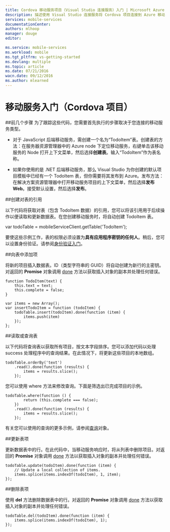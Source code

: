 ```yaml
---
title: Cordova 移动服务项目（Visual Studio 连接服务）入门 | Microsoft Azure
description: 描述使用 Visual Studio 连接服务将 Cordova 项目连接到 Azure 移动服务后可以执行的前几个步骤。
services: mobile-services
documentationCenter: 
authors: mlhoop
manager: douge
editor: 

ms.service: mobile-services
ms.workload: mobile
ms.tgt_pltfrm: vs-getting-started
ms.devlang: multiple
ms.topic: article
ms.date: 07/21/2016
wacn.date: 09/12/2016
ms.author: mlearned
---
```


#  移动服务入门（Cordova 项目）

##前几个步骤
为了跟踪这些代码，您需要首先执行的步骤取决于您连接的移动服务类型。

- 对于 JavaScript 后端移动服务，需创建一个名为“TodoItem”表。创建表的方法：在服务器资源管理器中的 Azure node 下定位移动服务，右键单击该移动服务的 Node 打开上下文菜单，然后选择**创建表**。输入“TodoItem”作为表名称。

- 如果你使用的是 .NET 后端移动服务，那么 Visual Studio 为你创建的默认项目模板中已经有一个 TodoItem 表，但你需要将其发布到 Azure。发布方法：在解决方案资源管理器中打开移动服务项目的上下文菜单，然后选择**发布 Web**。接受默认设置，然后选择**发布**。

##创建对表的引用

以下代码将获取对表（包含 TodoItem 数据）的引用，您可以将该引用用于后续操作以便读取和更新数据表。在您创建移动服务时，将自动创建 TodoItem 表。

var todoTable = mobileServiceClient.getTable('TodoItem');

要使这些示例工作，表的权限必须设置为**具有应用程序密钥的任何人**。稍后，您可以设置身份验证。请参阅[身份验证入门](./mobile-services-html-get-started-users.md)。

##向表中添加项

将新的项目插入数据表。ID（类型字符串的 GUID）将自动创建为新行的主密钥。对返回的 **Promise** 对象调用 [done](https://msdn.microsoft.com/zh-cn/library/dn802826.aspx) 方法以获取插入对象的副本并处理任何错误。

    function TodoItem(text) {
        this.text = text;
        this.complete = false;
    }

    var items = new Array();
    var insertTodoItem = function (todoItem) {
        todoTable.insert(todoItem).done(function (item) {
            items.push(item)
        });
    };

##读取或查询表

以下代码将查询表以获取所有项目，按文本字段排序。您可以添加代码以处理 success 处理程序中的查询结果。在此情况下，将更新这些项目的本地数组。

    todoTable.orderBy('text')
        .read().done(function (results) {
            items = results.slice();
        });

您可以使用 where 方法来修改查询。下面是筛选出已完成项目的示例。

    todoTable.where(function () {
            return (this.complete === false);
        })
        .read().done(function (results) {
            items = results.slice();
        });

有关您可以使用的查询的更多示例，请参阅[查询](http://msdn.microsoft.com/zh-cn/library/azure/jj613353.aspx)对象。

##更新表项

更新数据表中的行。在此代码中，当移动服务响应时，将从列表中删除项目。对返回的 **Promise** 对象调用 [done](https://msdn.microsoft.com/zh-cn/library/dn802826.aspx) 方法以获取插入对象的副本并处理任何错误。

    todoTable.update(todoItem).done(function (item) {
        // Update a local collection of items.
        items.splice(items.indexOf(todoItem), 1, item);
    });

##删除表项

使用 **del** 方法删除数据表中的行。对返回的 **Promise** 对象调用 [done](https://msdn.microsoft.com/zh-cn/library/dn802826.aspx) 方法以获取插入对象的副本并处理任何错误。

    todoTable.del(todoItem).done(function (item) {
        items.splice(items.indexOf(todoItem), 1);
    });

<!---HONumber=Mooncake_0905_2016-->